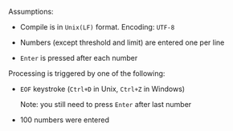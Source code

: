 Assumptions:

- Compile is in `Unix(LF)` format. Encoding: `UTF-8`

- Numbers (except threshold and limit) are entered one per line

- `Enter` is pressed after each number

Processing is triggered by one of the following:

- `EOF` keystroke (`Ctrl+D` in Unix, `Ctrl+Z` in Windows)
  
  Note: you still need to press `Enter` after last number

- 100 numbers were entered
